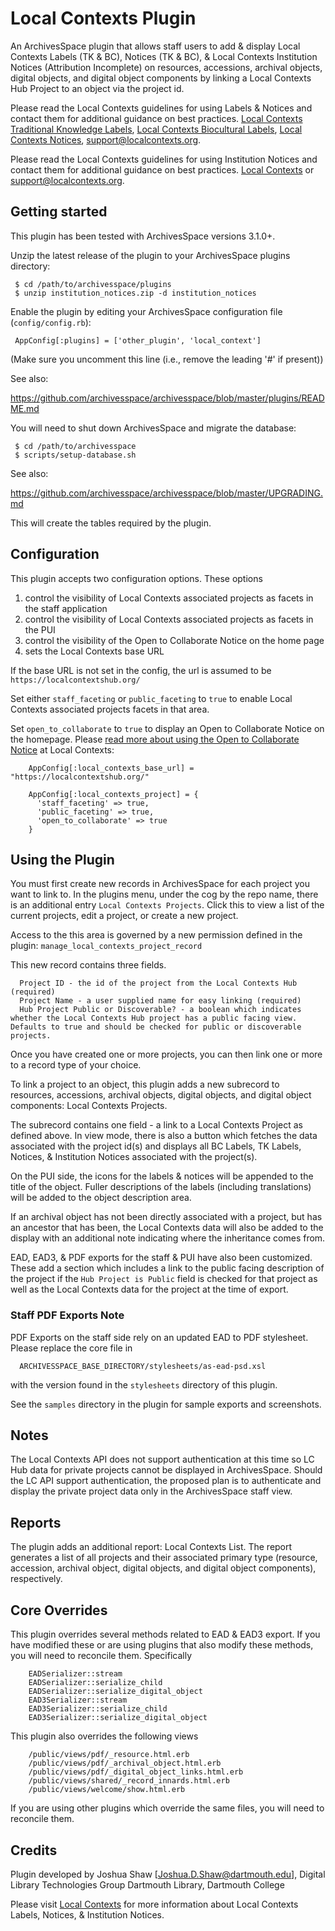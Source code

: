 # Local Contexts Plugin

An ArchivesSpace plugin that allows staff users to add & display Local Contexts
Labels (TK & BC), Notices (TK & BC), & Local Contexts Institution
Notices (Attribution Incomplete) on resources, accessions, archival objects,
digital objects, and digital object components by linking a Local Contexts Hub
Project to an object via the project id.

Please read the Local Contexts guidelines for using Labels & Notices and contact them for
additional guidance on best practices.
<a href="https://localcontexts.org/labels/traditional-knowledge-labels/">Local Contexts Traditional Knowledge Labels</a>,
<a href="https://localcontexts.org/labels/biocultural-labels/">Local Contexts Biocultural Labels</a>,
<a href="https://localcontexts.org/notices/aboutnotices/">Local Contexts Notices</a>,
<a href="mailto:support@localcontexts.org">support@localcontexts.org</a>.

Please read the Local Contexts guidelines for using Institution Notices and contact them for
additional guidance on best practices.
<a href="https://localcontexts.org/notices/cultural-institution-notices/">Local Contexts</a> or
<a href="mailto:support@localcontexts.org">support@localcontexts.org</a>.

## Getting started

This plugin has been tested with ArchivesSpace versions 3.1.0+.

Unzip the latest release of the plugin to your
ArchivesSpace plugins directory:

     $ cd /path/to/archivesspace/plugins
     $ unzip institution_notices.zip -d institution_notices

Enable the plugin by editing your ArchivesSpace configuration file
(`config/config.rb`):

     AppConfig[:plugins] = ['other_plugin', 'local_context']

(Make sure you uncomment this line (i.e., remove the leading '#' if present))

See also:

  https://github.com/archivesspace/archivesspace/blob/master/plugins/README.md

You will need to shut down ArchivesSpace and migrate the database:

     $ cd /path/to/archivesspace
     $ scripts/setup-database.sh

See also:

  https://github.com/archivesspace/archivesspace/blob/master/UPGRADING.md

This will create the tables required by the plugin.

## Configuration

This plugin accepts two configuration options. These options 

1. control the visibility of Local Contexts associated projects as facets in the staff application 
1. control the visibility of Local Contexts associated projects as facets in the PUI
1. control the visibility of the Open to Collaborate Notice on the home page
1. sets the Local Contexts base URL

If the base URL is not set in the config, the url is assumed to be `https://localcontextshub.org/`

Set either `staff_faceting` or `public_faceting` to `true` to
enable Local Contexts associated projects facets in that area.

Set `open_to_collaborate` to `true` to display an Open to Collaborate Notice on the homepage.
Please <a href="https://localcontexts.org/notices/cultural-institution-notices/">read more about using the Open to Collaborate Notice</a> at Local Contexts: 

```
    AppConfig[:local_contexts_base_url] = "https://localcontextshub.org/"

    AppConfig[:local_contexts_project] = {
      'staff_faceting' => true,
      'public_faceting' => true,
      'open_to_collaborate' => true
    }
```

## Using the Plugin
You must first create new records in ArchivesSpace for each project you want to link to.
In the plugins menu, under the cog by the repo name, there is an additional entry
`Local Contexts Projects`. Click this to view a list of the current projects, edit a project,
or create a new project.

Access to the this area is governed by a new permission defined in the plugin: `manage_local_contexts_project_record`

This new record contains three fields.
```
  Project ID - the id of the project from the Local Contexts Hub (required)
  Project Name - a user supplied name for easy linking (required)
  Hub Project Public or Discoverable? - a boolean which indicates whether the Local Contexts Hub project has a public facing view. Defaults to true and should be checked for public or discoverable projects.
```
Once you have created one or more projects, you can then link one or more to a record type of your choice.

To link a project to an object, this plugin adds a new subrecord to resources, accessions, archival objects,
digital objects, and digital object components: Local Contexts Projects.

The subrecord contains one field - a link to a Local Contexts Project as defined above. In view mode,
there is also a button which fetches the data associated with the project id(s) and displays all
BC Labels, TK Labels, Notices, & Institution Notices associated with the project(s).

On the PUI side, the icons for the labels & notices will be appended to the title of the
object. Fuller descriptions of the labels (including translations) will be added to the object
description area.

If an archival object has not been directly associated with a project, but has an ancestor that
has been, the Local Contexts data will also be added to the display with an additional note
indicating where the inheritance comes from.

EAD, EAD3, & PDF exports for the staff & PUI have also been customized. These add a section
which includes a link to the public facing description of the project if the
`Hub Project is Public` field is checked for that project as well as the Local Contexts data for the project
at the time of export.

### Staff PDF Exports Note

PDF Exports on the staff side rely on an updated EAD to PDF stylesheet. Please replace the core file in
```
  ARCHIVESSPACE_BASE_DIRECTORY/stylesheets/as-ead-psd.xsl
```
with the version found in the `stylesheets` directory of this plugin.

See the `samples` directory in the plugin for sample exports and screenshots.

## Notes
The Local Contexts API does not support authentication at this time so LC Hub data for private projects
cannot be displayed in ArchivesSpace. Should the LC API support authentication, the proposed
plan is to authenticate and display the private project data only in the ArchivesSpace staff view.

## Reports
The plugin adds an additional report: Local Contexts List. The report generates a list of all
projects and their associated primary type (resource, accession, archival object, digital objects, 
and digital object components), respectively.

## Core Overrides

This plugin overrides several methods related to EAD & EAD3 export. If you have modified these or
are using plugins that also modify these methods, you will need to reconcile them. Specifically

```
    EADSerializer::stream
    EADSerializer::serialize_child
    EADSerializer::serialize_digital_object
    EAD3Serializer::stream
    EAD3Serializer::serialize_child
    EAD3Serializer::serialize_digital_object
```    
This plugin also overrides the following views
```
    /public/views/pdf/_resource.html.erb
    /public/views/pdf/_archival_object.html.erb
    /public/views/pdf/_digital_object_links.html.erb
    /public/views/shared/_record_innards.html.erb
    /public/views/welcome/show.html.erb
```
If you are using other plugins which override the same files, you will need to reconcile
them.

## Credits

Plugin developed by Joshua Shaw [Joshua.D.Shaw@dartmouth.edu], Digital Library Technologies Group
Dartmouth Library, Dartmouth College

Please visit <a href="https://localcontexts.org/">Local Contexts</a> for more information about
Local Contexts Labels, Notices, & Institution Notices.
